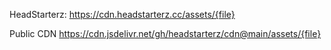 HeadStarterz: https://cdn.headstarterz.cc/assets/{file}

Public CDN https://cdn.jsdelivr.net/gh/headstarterz/cdn@main/assets/{file}
